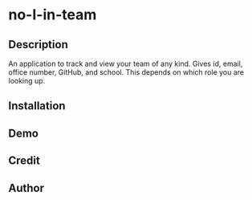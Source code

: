 # no-I-in-team

## Description

An application to track and view your team of any kind.  Gives id, email, office number, GitHub, and school.  This depends on which role you are looking up.

## Installation

## Demo

## Credit

## Author
